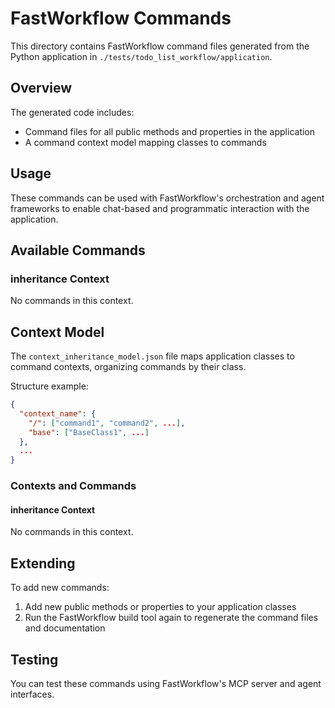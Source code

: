 # FastWorkflow Commands

This directory contains FastWorkflow command files generated from the Python application in `./tests/todo_list_workflow/application`.

## Overview

The generated code includes:
- Command files for all public methods and properties in the application
- A command context model mapping classes to commands

## Usage

These commands can be used with FastWorkflow's orchestration and agent frameworks to enable chat-based and programmatic interaction with the application.

## Available Commands

### inheritance Context

No commands in this context.



## Context Model

The `context_inheritance_model.json` file maps application classes to command contexts, organizing commands by their class.

Structure example:

```json
{
  "context_name": {
    "/": ["command1", "command2", ...],
    "base": ["BaseClass1", ...]
  },
  ...
}
```

### Contexts and Commands

#### inheritance Context
No commands in this context.

## Extending

To add new commands:

1. Add new public methods or properties to your application classes
2. Run the FastWorkflow build tool again to regenerate the command files and documentation

## Testing

You can test these commands using FastWorkflow's MCP server and agent interfaces.

